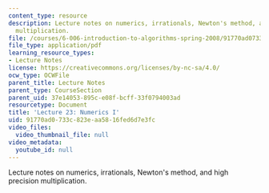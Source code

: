 ```yaml
---
content_type: resource
description: Lecture notes on numerics, irrationals, Newton's method, and high precision
  multiplication.
file: /courses/6-006-introduction-to-algorithms-spring-2008/91770ad0733c823eaa5816fed6d7e3fc_lec23.pdf
file_type: application/pdf
learning_resource_types:
- Lecture Notes
license: https://creativecommons.org/licenses/by-nc-sa/4.0/
ocw_type: OCWFile
parent_title: Lecture Notes
parent_type: CourseSection
parent_uid: 37e14053-895c-e08f-bcff-33f0794003ad
resourcetype: Document
title: 'Lecture 23: Numerics I'
uid: 91770ad0-733c-823e-aa58-16fed6d7e3fc
video_files:
  video_thumbnail_file: null
video_metadata:
  youtube_id: null
---
```

Lecture notes on numerics, irrationals, Newton's method, and high precision multiplication.